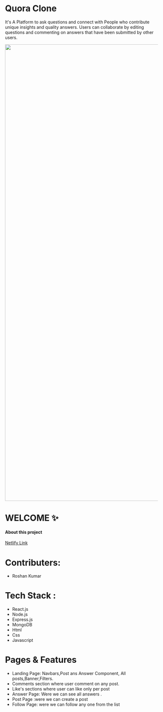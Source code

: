 <h1>Quora  Clone</h1>
<p>It's A Platform to ask questions and connect with People who contribute unique insights and quality answers. Users can collaborate by editing questions and commenting on answers that have been submitted by other users.</p>
<img width="1500" src="https://roshan-portfolio1.netlify.app/quora.png" alt="">
<h1>WELCOME ✨</h1>

<h4>About this project</h4>

<a target="_blank" href="https://quorac.netlify.app/">Netlify Link</a>

<h1>Contributers:</h1>
<ul>
  <li>Roshan Kumar</li>
</ul>

<h1>Tech Stack :</h1>
<ul> 
  <li>React.js</li>
  <li>Node.js</li>
  <li>Express.js</li>
  <li>MongoDB</li>
  <li>Html</li>
  <li>Css</li>
  <li>Javascript</li>
</ul>
  
<h1>Pages & Features</h1>
<ul> 
  <li>Landing Page: Navbars,Post ans Answer Component, All posts,Banner,Filters.</li>
  <li>Comments section where user comment on any post.</li>
  <li>Like's sections where user can like only per post</li>
  <li>Answer Page: Were we can see all answers .</li>
  <li>Post Page :were we can create a post </li>
  <li>Follow Page: were we can follow any one from the list </li>
</ul>

